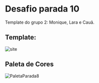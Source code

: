 # Desafio parada 10
Template do grupo 2: Monique, Lara e Cauã.

## Template:
![site](https://user-images.githubusercontent.com/101412705/170887554-490888e9-a02d-4986-8645-247391fb8324.jpg)

## Paleta de Cores
![PaletaParada8](https://user-images.githubusercontent.com/101412705/170887586-6d116807-8761-4e9a-9bc1-f18bf333d50b.png)
